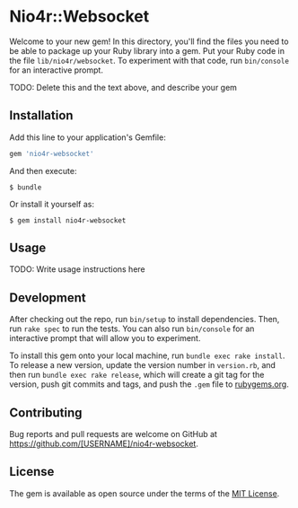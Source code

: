 # Nio4r::Websocket

Welcome to your new gem! In this directory, you'll find the files you need to be able to package up your Ruby library into a gem. Put your Ruby code in the file `lib/nio4r/websocket`. To experiment with that code, run `bin/console` for an interactive prompt.

TODO: Delete this and the text above, and describe your gem

## Installation

Add this line to your application's Gemfile:

```ruby
gem 'nio4r-websocket'
```

And then execute:

    $ bundle

Or install it yourself as:

    $ gem install nio4r-websocket

## Usage

TODO: Write usage instructions here

## Development

After checking out the repo, run `bin/setup` to install dependencies. Then, run `rake spec` to run the tests. You can also run `bin/console` for an interactive prompt that will allow you to experiment.

To install this gem onto your local machine, run `bundle exec rake install`. To release a new version, update the version number in `version.rb`, and then run `bundle exec rake release`, which will create a git tag for the version, push git commits and tags, and push the `.gem` file to [rubygems.org](https://rubygems.org).

## Contributing

Bug reports and pull requests are welcome on GitHub at https://github.com/[USERNAME]/nio4r-websocket.

## License

The gem is available as open source under the terms of the [MIT License](http://opensource.org/licenses/MIT).
